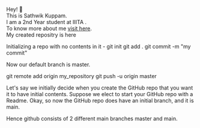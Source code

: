 Hey! 👋 <br>
This is Sathwik Kuppam. <br>
I am a 2nd Year student at IIITA . <br>
To know more about me <a href = "https://github.com/Ksathwik03">visit here</a>.<br>
My created repositry is here <a href = "https://github.com/Ksathwik03/go-git"></a>


Initializing a repo with no contents in it -
git init
git add .
git commit -m "my commit"

Now our default branch is master.

git remote add origin my_repository
git push -u origin master


Let's say we initially decide when you create the GitHub repo that you want it to have initial contents. 
Suppose we elect to start your GitHub repo with a Readme. Okay, so now the GitHub repo does have an initial branch, and it is main.

Hence github consists of 2 different main branches master and main.